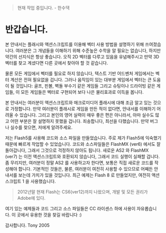 >현재 작업 중입니다. - 한수댁

# 반갑습니다.

본 안내서는 플래시와 액션스크립트를 이용해 벡터 사용 방법을 설명하기 위해 쓰여졌습니다. 여러분은 그 개념들을 이해하기 위해 수준높은 수학을 알 필요는 없습니다, 하지만 약간의 선지식은 항상 좋습니다. 오직 2D 벡터를 다루고 있음을 유념해주시고 만약 3D 벡터를 찾고 계셨다면 다른 곳에서 찾아야 할 것 같습니다.

물론 모든 게임에서 벡터를 필요로 하지 않습니다, 텍스트 기반 어드벤처 게임에서는 벡터 계산은 전혀 필요없을 겁니다. 그러나 움직임이 있는 대부분 게임에서 벡터는 큰 도움이 될 것입니다: 골프, 핀볼, 벽돌 부수기 같은 게임들 그리고 슈팅이나 드라이빙 같은 게임들, 이 모든 게임들은 벡터로 구현되어 보다 나은 물리효과로 이득을 봅니다.

본 안내서는 여러분이 액션스크립트와 매크로미디어 플래시에 대해 조금 알고 있는 것으로 가정합니다. 만약 여러분이 플래시로 게임을 만든 적이 없다면, 안내서를 이해하기 어려울 수 있습니다. 그리고 본인의 영어 실력이 매우 좋은 편은 아니라서, 아마 실수도 많고 어떤 부분은 잘 설명하지 못했을 겁니다. 죄송합니다, 최선을 다했습니다. 만약 버그나 실수를 찾으면, 저에게 알려주세요.

저는 Flash5를 사용해 코드와 소스 파일을 만들었습니다. 주로 제가 Flash5에 익숙했기 때문에 빠르게 작업할 수 있었습니다. 코드와 소스파일들은 FlashMX (ver6) 에서도 잘 돌아갑니다, 그래서 그것으로 걱정하지 않아도 됩니다. 새로운 AS2 와 FlashMX (ver7) 는 이전 액션스크립트와 호환되지 않습니다, 그래서 코드 실행이 실패할 겁니다. 좀 무리지만, 여러분이 정말 AS2 를 사용하고자 한다면, 보통은 직접 새로운 코드를 작성해야 합니다. 기본적인 것들은, 물론, 여러분이 여전히 사용할 수 있으므로 어째든 안내서를 보는데 가치가 있을 것입니다. 최근 예제는 Flash 8 로 만들었지만, 여전히 액션스크립트 1 을 사용했습니다.

> 2012년말 현재 Flash는 CS6(ver12)까지 나왔으며, 개발 및 모든 권리가 Adobe에 있다.

여기 있는 예제들과 코드 그리고 소스 파일들은 CC 라이센스 하에 사용이 자유롭습니다.
이 곳에서 유용한 것을 찾길 바랍니다 :)

감사합니다.
Tony 2005